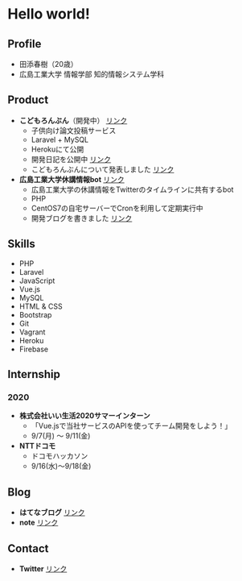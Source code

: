 # Hello world!

## Profile

 - 田添春樹（20歳）
 - 広島工業大学 情報学部 知的情報システム学科

## Product

 - **こどもろんぶん**（開発中） [リンク](https://kodomo-ronbun.herokuapp.com/)
	 - 子供向け論文投稿サービス
	 - Laravel + MySQL
	 - Herokuにて公開
	 - 開発日記を公開中 [リンク](https://note.mu/jdkfx/m/m734814267af6)
	 - こどもろんぶんについて発表しました [リンク](https://www.slideshare.net/HarukiT/webtouchmeetingunder29special)
- **広島工業大学休講情報bot** [リンク](https://twitter.com/hiroshimaitbot)
	- 広島工業大学の休講情報をTwitterのタイムラインに共有するbot
	- PHP
	- CentOS7の自宅サーバーでCronを利用して定期実行中
	- 開発ブログを書きました [リンク](https://jdkfx17.hatenablog.com/entry/2020/07/17/145526)

## Skills

 - PHP
 - Laravel
 - JavaScript
 - Vue.js
 - MySQL
 - HTML & CSS
 - Bootstrap
 - Git
 - Vagrant
 - Heroku
 - Firebase
 
## Internship

### 2020
- **株式会社いい生活2020サマーインターン**
	- 「Vue.jsで当社サービスのAPIを使ってチーム開発をしよう！」
	- 9/7(月) ～ 9/11(金)
- **NTTドコモ**
	- ドコモハッカソン
	- 9/16(水)〜9/18(金)

## Blog

 - **はてなブログ** [リンク](https://orangefarmer.hatenablog.jp/)
 - **note** [リンク](https://note.mu/jdkfx)

## Contact

 - **Twitter** [リンク](https://twitter.com/jdkfx)
